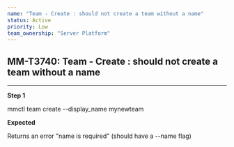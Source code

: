 ```yaml
---
name: "Team - Create : should not create a team without a name"
status: Active
priority: Low
team_ownership: "Server Platform"
---
```


## MM-T3740: Team - Create : should not create a team without a name

---

**Step 1**

mmctl team create --display\_name mynewteam

**Expected**

Returns an error "name is required" (should have a --name flag)
